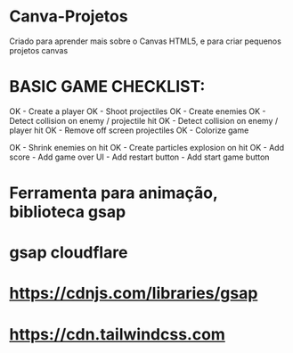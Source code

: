# Canva-Projetos
 Criado para aprender mais sobre o Canvas HTML5, e para criar pequenos projetos canvas

# BASIC GAME CHECKLIST:
   OK - Create a player
   OK - Shoot projectiles
   OK - Create enemies
   OK - Detect collision on enemy / projectile hit
   OK - Detect collision on enemy / player hit
   OK - Remove off screen projectiles
   OK - Colorize game

   OK - Shrink enemies on hit
   OK - Create particles explosion on hit
   OK - Add score
    - Add game over UI
    - Add restart button
    - Add start game button

# Ferramenta para animação, biblioteca gsap
# gsap cloudflare
# https://cdnjs.com/libraries/gsap
# https://cdn.tailwindcss.com